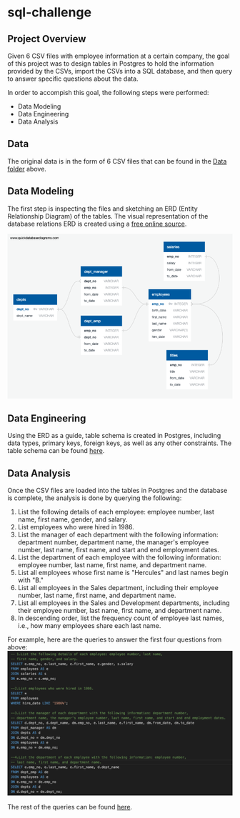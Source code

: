 # sql-challenge

## Project Overview

Given 6 CSV files with employee information at a certain company, the goal of this project was to design tables in Postgres to hold the information provided by the CSVs, import the CSVs into a SQL database, and then query to answer specific questions about the data. 

In order to accompish this goal, the following steps were performed:
- Data Modeling
- Data Engineering
- Data Analysis

## Data

The original data is in the form of 6 CSV files that can be found in the [Data folder](https://github.com/jobrien1726/sql-challenge/tree/master/Data) above.

## Data Modeling

The first step is inspecting the files and sketching an ERD (Entity Relationship Diagram) of the tables. The visual representation of the database relations ERD is created using a [free online source](http://www.quickdatabasediagrams.com).

![](EmployeeSQL/ERD_QuickDBD.png)

## Data Engineering

Using the ERD as a guide, table schema is created in Postgres, including data types, primary keys, foreign keys, as well as any other constraints. The table schema can be found [here](https://github.com/jobrien1726/sql-challenge/blob/master/EmployeeSQL/tables_schema.sql). 

## Data Analysis

Once the CSV files are loaded into the tables in Postgres and the database is complete, the analysis is done by querying the following:

1. List the following details of each employee: employee number, last name, first name, gender, and salary.
2. List employees who were hired in 1986.
3. List the manager of each department with the following information: department number, department name, the manager's employee number, last name, first name, and start and end employment dates.
4. List the department of each employee with the following information: employee number, last name, first name, and department name.
5. List all employees whose first name is "Hercules" and last names begin with "B."
6. List all employees in the Sales department, including their employee number, last name, first name, and department name.
7. List all employees in the Sales and Development departments, including their employee number, last name, first name, and department name.
8. In descending order, list the frequency count of employee last names, i.e., how many employees share each last name.

For example, here are the queries to answer the first four questions from above:
![Example Queries](Images/example_analysis_queries.png)

The rest of the queries can be found [here](EmployeeSQL/analysis_queries.sql).
